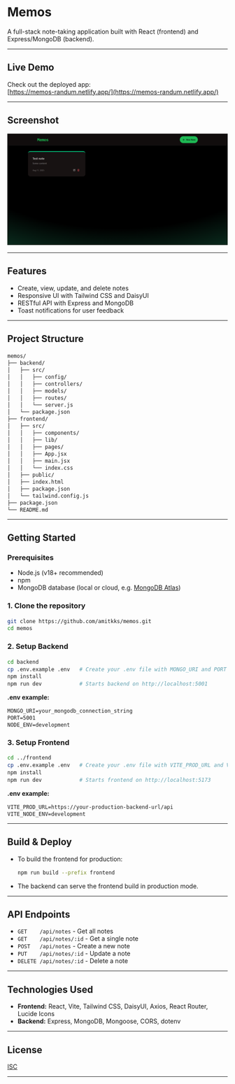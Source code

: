 # Memos

A full-stack note-taking application built with React (frontend) and Express/MongoDB (backend).

---

## Live Demo

Check out the deployed app:  
[https://memos-randum.netlify.app/](https://memos-randum.netlify.app/)

---

## Screenshot

![Memos App Screenshot](./screenshot.png)

---

## Features

- Create, view, update, and delete notes
- Responsive UI with Tailwind CSS and DaisyUI
- RESTful API with Express and MongoDB
- Toast notifications for user feedback

---

## Project Structure

```
memos/
├── backend/
│   ├── src/
│   │   ├── config/
│   │   ├── controllers/
│   │   ├── models/
│   │   ├── routes/
│   │   └── server.js
│   └── package.json
├── frontend/
│   ├── src/
│   │   ├── components/
│   │   ├── lib/
│   │   ├── pages/
│   │   ├── App.jsx
│   │   ├── main.jsx
│   │   └── index.css
│   ├── public/
│   ├── index.html
│   ├── package.json
│   └── tailwind.config.js
├── package.json
└── README.md
```

---

## Getting Started

### Prerequisites

- Node.js (v18+ recommended)
- npm
- MongoDB database (local or cloud, e.g. [MongoDB Atlas](https://www.mongodb.com/atlas))

### 1. Clone the repository

```sh
git clone https://github.com/amitkks/memos.git
cd memos
```

### 2. Setup Backend

```sh
cd backend
cp .env.example .env   # Create your .env file with MONGO_URI and PORT
npm install
npm run dev            # Starts backend on http://localhost:5001
```

**.env example:**
```
MONGO_URI=your_mongodb_connection_string
PORT=5001
NODE_ENV=development
```

### 3. Setup Frontend

```sh
cd ../frontend
cp .env.example .env   # Create your .env file with VITE_PROD_URL and VITE_NODE_ENV
npm install
npm run dev            # Starts frontend on http://localhost:5173
```

**.env example:**
```
VITE_PROD_URL=https://your-production-backend-url/api
VITE_NODE_ENV=development
```

---

## Build & Deploy

- To build the frontend for production:
  ```sh
  npm run build --prefix frontend
  ```
- The backend can serve the frontend build in production mode.

---

## API Endpoints

- `GET    /api/notes`         - Get all notes
- `GET    /api/notes/:id`     - Get a single note
- `POST   /api/notes`         - Create a new note
- `PUT    /api/notes/:id`     - Update a note
- `DELETE /api/notes/:id`     - Delete a note

---

## Technologies Used

- **Frontend:** React, Vite, Tailwind CSS, DaisyUI, Axios, React Router, Lucide Icons
- **Backend:** Express, MongoDB, Mongoose, CORS, dotenv

---

## License

[ISC](LICENSE)

---

